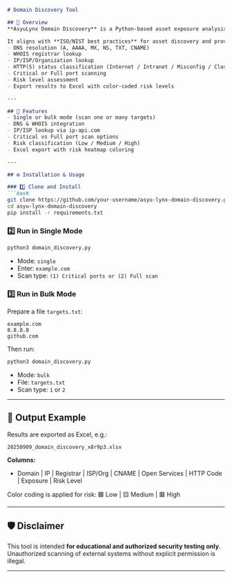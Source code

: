 ````markdown
# Domain Discovery Tool

## 📌 Overview
**AsyuLynx Domain Discovery** is a Python-based asset exposure analysis tool designed to help security engineers, red teamers, and IT admins identify domain/IP risks.  

It aligns with **ISO/NIST best practices** for asset discovery and provides:
- DNS resolution (A, AAAA, MX, NS, TXT, CNAME)
- WHOIS registrar lookup
- IP/ISP/Organization lookup
- HTTP(S) status classification (Internet / Intranet / Misconfig / Closed)
- Critical or Full port scanning
- Risk level assessment
- Export results to Excel with color-coded risk levels

---

## 🚀 Features
- Single or bulk mode (scan one or many targets)  
- DNS & WHOIS integration  
- IP/ISP lookup via ip-api.com  
- Critical vs Full port scan options  
- Risk classification (Low / Medium / High)  
- Excel export with risk heatmap coloring  

---

## ⚙️ Installation & Usage

### 1️⃣ Clone and Install
```bash
git clone https://github.com/your-username/asyu-lynx-domain-discovery.git
cd asyu-lynx-domain-discovery
pip install -r requirements.txt
````

### 2️⃣ Run in Single Mode

```bash
python3 domain_discovery.py
```

* Mode: `single`
* Enter: `example.com`
* Scan type: `(1) Critical ports or (2) Full scan`

### 3️⃣ Run in Bulk Mode

Prepare a file `targets.txt`:

```
example.com
8.8.8.8
github.com
```

Then run:

```bash
python3 domain_discovery.py
```

* Mode: `bulk`
* File: `targets.txt`
* Scan type: `1` or `2`

---

## 📂 Output Example

Results are exported as Excel, e.g.:

```
20250909_domain_discovery_x8r9p3.xlsx
```

**Columns:**

* Domain | IP | Registrar | ISP/Org | CNAME | Open Services | HTTP Code | Exposure | Risk Level

Color coding is applied for risk:
🟩 Low | 🟨 Medium | 🟥 High

---

## 🛡️ Disclaimer

This tool is intended **for educational and authorized security testing only**.
Unauthorized scanning of external systems without explicit permission is illegal.

---
